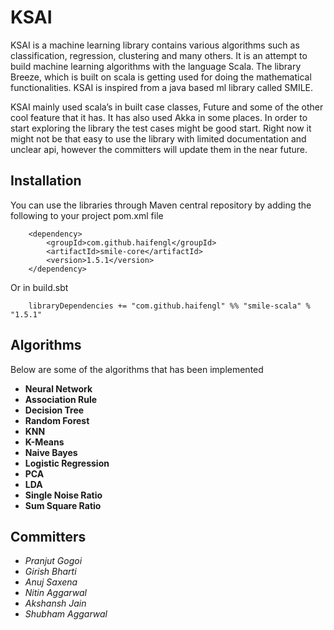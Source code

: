 KSAI
=====

KSAI is a machine learning library contains various algorithms such as classification, regression, clustering and many others. It is an attempt to build machine learning algorithms with the language Scala. The library Breeze, which is built on scala is getting used for doing the mathematical functionalities. KSAI is inspired from a java based ml library called SMILE.

KSAI mainly used scala’s in built case classes, Future and some of the other cool feature that it has. It has also used Akka in some places. In order to start exploring the library the test cases might be good start. Right now it might not be that easy to use the library with limited documentation and unclear api, however the committers will update them in the near future.


Installation
-------------

You can use the libraries through Maven central repository by adding the following to your project pom.xml file

```
    <dependency>
        <groupId>com.github.haifengl</groupId>
 	    <artifactId>smile-core</artifactId>
 	    <version>1.5.1</version>
    </dependency>
```

Or in build.sbt

```
    libraryDependencies += "com.github.haifengl" %% "smile-scala" % "1.5.1"
```

Algorithms
--------------

Below are some of the algorithms that has been implemented

* **Neural Network**
* **Association Rule**
* **Decision Tree**
* **Random Forest**
* **KNN**
* **K-Means**
* **Naive Bayes**
* **Logistic Regression**
* **PCA**
* **LDA**
* **Single Noise Ratio**
* **Sum Square Ratio**

Committers
-------------

* *Pranjut Gogoi*
* *Girish Bharti*
* *Anuj Saxena*
* *Nitin Aggarwal*
* *Akshansh Jain*
* *Shubham Aggarwal*
